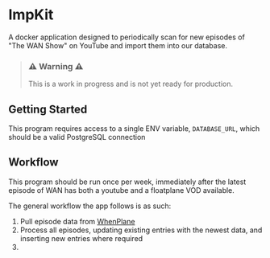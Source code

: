 # ImpKit

A docker application designed to periodically scan for new episodes of "The WAN Show" on YouTube and import them into
our database.

> ### ⚠️ **Warning** ⚠️
> This is a work in progress and is not yet ready for production.

## Getting Started

This program requires access to a single ENV variable, `DATABASE_URL`, which should be a valid PostgreSQL connection

## Workflow

This program should be run once per week, immediately after the latest episode of WAN has both a youtube and a
floatplane VOD available.

The general workflow the app follows is as such:

1) Pull episode data from [WhenPlane](https://whenplane.com)
2) Process all episodes, updating existing entries with the newest data, and inserting new entries where required
3) 



